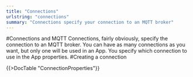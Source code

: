 ```yaml
---
title: "Connections"
urlstring: "connections"
summary: "Connections specify your connection to an MQTT broker"	
---
```


#Connections and MQTT
Connections, fairly obviously, specify the connection to an MQTT broker.
You can have as many connections as you want, but only one will be used
in an App. You specify which connection to use in the App properties.
#Creating a connection

{{>DocTable "ConnectionProperties"}}



